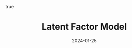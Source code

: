 ---
order: 2
title: Latent Factor Model
date: 2024-01-25
categories: [Research Interest, Recommender System]
tags: [Paper Review, Data Mining, RecSys, Collaborative Filtering, Latent Factor Model]
math: true
description: >-
    <ul type="square">
    <li><strong>Title</strong>: <a href="https://ieeexplore.ieee.org/abstract/document/5197422?casa_token=MegLN5OlT4oAAAAA:gNQRE3BKlHAKav64qSELmwXR6WizC4ksr3XvAV1DmiLN2AFgy-PdZ9PB8gCIsgS2e1ISZNI2Oibs"><em>Matrix Factorization Techniques for Recommender Systems</em></a></li>
    <li><strong>Author</strong>: <em>Koren et al.</em></li>
    <li><strong>Publisher</strong>: <em>IEEE</em></li>
    <li><strong>Published</strong>: <em>2009</em></li>
    </ul>
image:
    path: /_post_refer_img/RecommenderSystem/Thumbnail.jpg
---